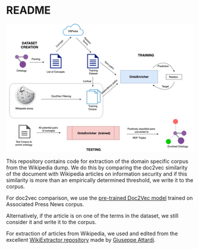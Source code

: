 # README

![Corpus Creation Process Diagram](corpus-creation.jpg)

This repository contains code for extraction of the domain specific corpus from the Wikipedia dump. We do this by comparing the doc2vec similarity of the document with Wikipedia articles on information security and if this similarity is more than an empirically determined threshold, we write it to the corpus. 

For doc2vec comparison, we use the [pre-trained Doc2Vec model](https://ibm.ent.box.com/s/9ebs3c759qqo1d8i7ed323i6shv2js7e) trained on Associated Press News corpus.

Alternatively, if the article is on one of the terms in the dataset, we still consider it and write it to the corpus.

For extraction of articles from Wikipedia, we used and edited from the excellent [WikiExtractor repository](https://github.com/attardi/wikiextractor) made by [Giuseppe Attardi](https://github.com/attardi).